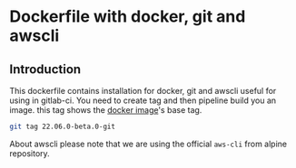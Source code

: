 # Dockerfile with docker, git and awscli

## Introduction

This dockerfile contains installation for docker, git and awscli useful for using in gitlab-ci.
You need to create tag and then pipeline build you an image. this tag shows the [docker image](https://hub.docker.com/_/docker)'s
base tag.

```bash
git tag 22.06.0-beta.0-git
```

About awscli please note that we are using the official `aws-cli` from alpine repository.

